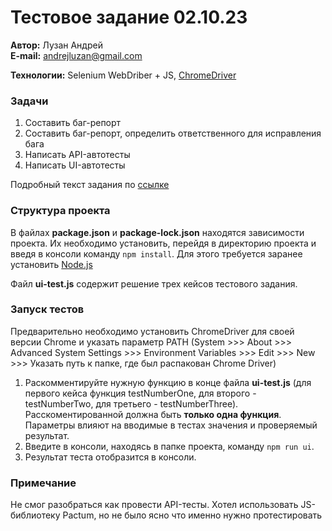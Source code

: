 # Тестовое задание 02.10.23

**Автор:** Лузан Андрей  
**E-mail:** andrejluzan@gmail.com  

**Технологии:** Selenium WebDriber + JS, [ChromeDriver](https://googlechromelabs.github.io/chrome-for-testing/)

### Задачи

1. Составить баг-репорт
2. Составить баг-репорт, определить ответственного для исправления бага
3. Написать API-автотесты
4. Написать UI-автотесты

Подробный текст задания по [ссылке](https://telegra.ph/SE-Testovoe-zadanie-09-25)

### Структура проекта

В файлах **package.json** и **package-lock.json** находятся зависимости проекта. Их необходимо установить, перейдя в директорию проекта и введя в консоли команду `npm install`. Для этого требуется заранее установить [Node.js](https://nodejs.org/)
  
Файл **ui-test.js** содержит решение трех кейсов тестового задания.

### Запуск тестов

Предварительно необходимо установить ChromeDriver для своей версии Chrome и указать параметр PATH (System >>> About >>> Advanced System Settings >>> Environment Variables >>> Edit >>> New >>> Указать путь к папке, где был распакован Chrome Driver)

1. Раскомментируйте нужную функцию в конце файла **ui-test.js** (для первого кейса функция testNumberOne, для второго - testNumberTwo, для третьего - testNumberThree). Расскоментированной должна быть **только одна функция**. Параметры влияют на вводимые в тестах значения и проверяемый результат.
2. Введите в консоли, находясь в папке проекта, команду `npm run ui`.
3. Результат теста отобразится в консоли.

### Примечание

Не смог разобраться как провести API-тесты. Хотел использовать JS-библиотеку Pactum, но не было ясно что именно нужно протестировать
